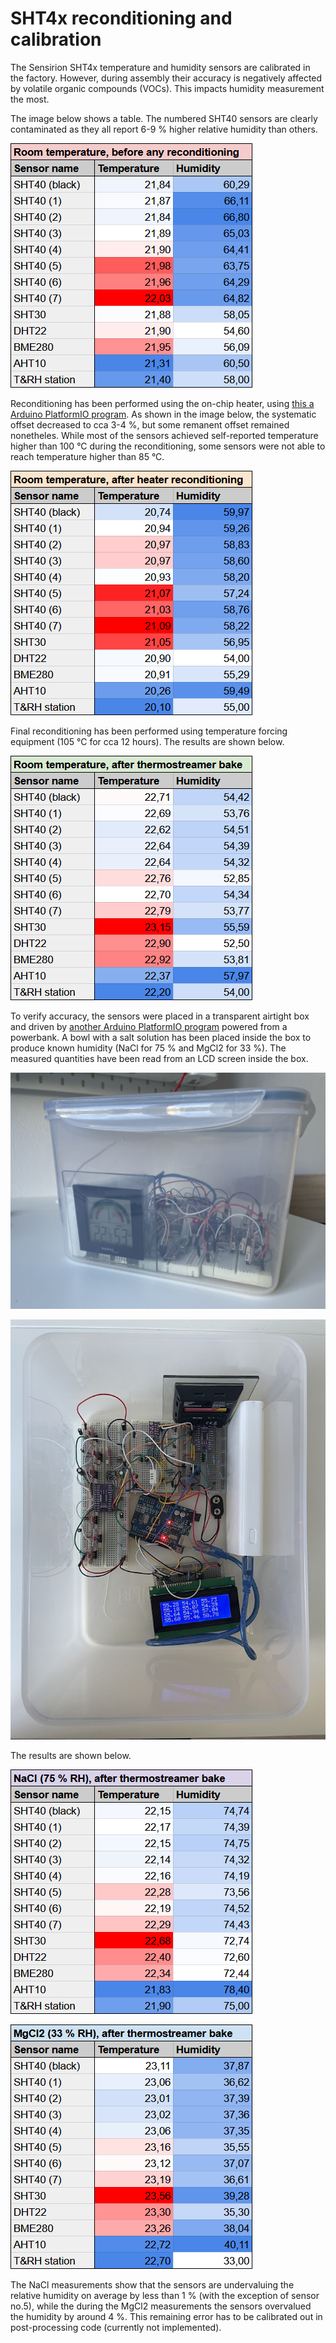 # SHT4x reconditioning and calibration

The Sensirion SHT4x temperature and humidity sensors are calibrated in the factory. However, during assembly their accuracy is negatively affected by volatile organic compounds (VOCs). This impacts humidity measurement the most.

The image below shows a table. The numbered SHT40 sensors are clearly contaminated as they all report 6-9 % higher relative humidity than others.

![Sensor measurements, room, before reconditioning](images/sensor_calibration_room_before_reconditioning.png)

Reconditioning has been performed using the on-chip heater, using [this a Arduino PlatformIO program](../utilities/sht_sensor_burn_in/src/main.cpp). As shown in the image below, the systematic offset decreased to cca 3-4 %, but some remanent offset remained nonetheles. While most of the sensors achieved self-reported temperature higher than 100 °C during the reconditioning, some sensors were not able to reach temperature higher than 85 °C.

![Sensor measurements, room, after heater reconditioning](images/sensor_calibration_room_after_heater.png)

Final reconditioning has been performed using temperature forcing equipment (105 °C for cca 12 hours). The results are shown below.

![Sensor measurements, room, after thermostreamer](images/sensor_calibration_room_after_thermostreamer.png)

To verify accuracy, the sensors were placed in a transparent airtight box and driven by [another Arduino PlatformIO program](../utilities/sht_sensor_calibration/src/main.cpp) powered from a powerbank. A bowl with a salt solution has been placed inside the box to produce known humidity (NaCl for 75 % and MgCl2 for 33 %). The measured quantities have been read from an LCD screen inside the box. 

![Calibration box, side](images/calibration_box_side.JPG)

![Calibration box, top](images/calibration_box_top.JPG)

The results are shown below.

![Sensor measurements, NaCl](images/sensor_calibration_nacl.png)

![Sensor measurements, MgCl2](images/sensor_calibration_mgcl2.png)

The NaCl measurements show that the sensors are undervaluing the relative humidity on average by less than 1 % (with the exception of sensor no.5), while the during the MgCl2 measurements the sensors overvalued the humidity by around 4 %. This remaining error has to be calibrated out in post-processing code (currently not implemented).
